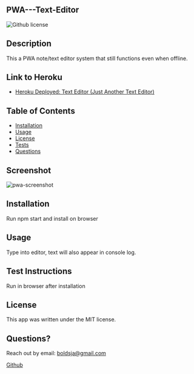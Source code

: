## PWA---Text-Editor
![Github license](https://img.shields.io/badge/license-MIT-blue.svg)


## Description
This a PWA note/text editor system that still functions even when offline.

## Link to Heroku
- [Heroku Deployed: Text Editor (Just Another Text Editor)](https://jate-kj.herokuapp.com/)


## Table of Contents
  * [Installation](#installation)
  * [Usage](#usage)
  * [License](#license)
  * [Tests](#tests)
  * [Questions](#questions)

## Screenshot
![pwa-screenshot](https://user-images.githubusercontent.com/100175351/166854266-3f8212c2-726b-4355-bbde-e0908fc831e6.png)


## Installation
Run npm start and install on browser

## Usage
Type into editor, text will also appear in console log.

## Test Instructions
Run in browser after installation

## License

This app was written under the MIT license.

## Questions?
Reach out by email: boldsja@gmail.com

[Github](https://github.com/boldsja/) 

